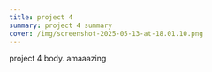 ```yaml
---
title: project 4
summary: project 4 summary
cover: /img/screenshot-2025-05-13-at-18.01.10.png
---
```

p﻿roject 4 body. amaaazing